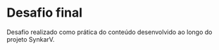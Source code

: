 # Desafio final


Desafio realizado como prática do conteúdo desenvolvido ao longo do projeto SynkarV.
